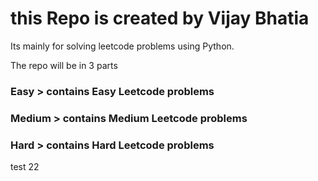 # this Repo is created by Vijay Bhatia
Its mainly for solving leetcode problems using Python.

The repo will be in 3 parts 

### Easy > contains Easy Leetcode problems
### Medium > contains Medium Leetcode problems                          
### Hard > contains Hard Leetcode problems 

test 22